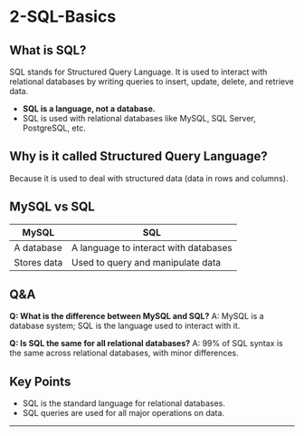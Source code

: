 # 2-SQL-Basics

## What is SQL?
SQL stands for Structured Query Language. It is used to interact with relational databases by writing queries to insert, update, delete, and retrieve data.

- **SQL is a language, not a database.**
- SQL is used with relational databases like MySQL, SQL Server, PostgreSQL, etc.

## Why is it called Structured Query Language?
Because it is used to deal with structured data (data in rows and columns).

## MySQL vs SQL
| MySQL         | SQL                                   |
|---------------|----------------------------------------|
| A database    | A language to interact with databases  |
| Stores data   | Used to query and manipulate data      |

## Q&A
**Q: What is the difference between MySQL and SQL?**
A: MySQL is a database system; SQL is the language used to interact with it.

**Q: Is SQL the same for all relational databases?**
A: 99% of SQL syntax is the same across relational databases, with minor differences.

## Key Points
- SQL is the standard language for relational databases.
- SQL queries are used for all major operations on data.

---

